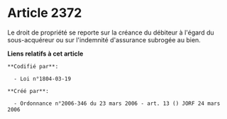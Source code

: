 # Article 2372

Le droit de propriété se reporte sur la créance du débiteur à l'égard du sous-acquéreur ou sur l'indemnité d'assurance
subrogée au bien.

**Liens relatifs à cet article**

	**Codifié par**:

	  - Loi n°1804-03-19

	**Créé par**:

	  - Ordonnance n°2006-346 du 23 mars 2006 - art. 13 () JORF 24 mars 2006
